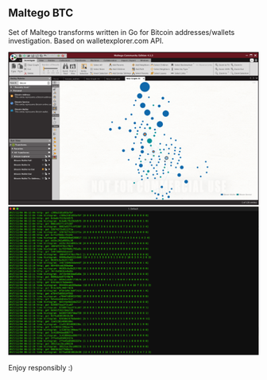 ## Maltego BTC

Set of Maltego transforms written in Go for Bitcoin addresses/wallets investigation. Based on walletexplorer.com API.

![Screenshot](assets/screenshot-1.png)
![Screenshot](assets/screenshot-2.png)

Enjoy responsibly :)
